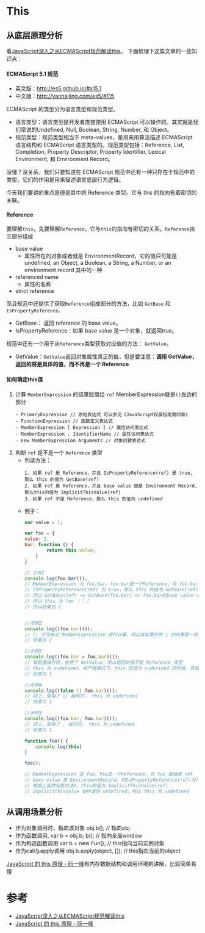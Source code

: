# This

## 从底层原理分析
看[JavaScript深入之从ECMAScript规范解读this](https://github.com/mqyqingfeng/Blog/issues/7#)， 下面梳理下这篇文章的一些知识点：

#### ECMAScript 5.1 规范
- 英文版：http://es5.github.io/#x15.1
- 中文版：http://yanhaijing.com/es5/#115

ECMAScript 的类型分为语言类型和规范类型。
- 语言类型：语言类型是开发者直接使用 ECMAScript 可以操作的。其实就是我们常说的Undefined, Null, Boolean, String, Number, 和 Object。
- 规范类型：规范类型相当于 meta-values，是用来用算法描述 ECMAScript 语言结构和 ECMAScript 语言类型的。规范类型包括：Reference, List, Completion, Property Descriptor, Property Identifier, Lexical Environment, 和 Environment Record。

没懂？没关系，我们只要知道在 ECMAScript 规范中还有一种只存在于规范中的类型，它们的作用是用来描述语言底层行为逻辑。

今天我们要讲的重点是便是其中的 Reference 类型。它与 this 的指向有着密切的关联。

#### Reference

要理解`this`，先要理解`Reference`，它与`this`的指向有密切的关系。`Reference`由三部分组成
- base value
    - 属性所在的对象或者就是 EnvironmentRecord，它的值只可能是 undefined, an Object, a Boolean, a String, a Number, or an environment record 其中的一种
- referenced name
    - 属性的名称
- strict reference

而且规范中还提供了获取`Reference`组成部分的方法，比如 `GetBase` 和 `IsPropertyReference。`

- GetBase： 返回 reference 的 base value。
- IsPropertyReference：如果 base value 是一个对象，就返回true。

规范中还有一个用于从`Reference`类型获取对应值的方法： `GetValue`。

- GetValue：`GetValue`返回对象属性真正的值，但是要注意：**调用 GetValue，返回的将是具体的值，而不再是一个 Reference**

#### 如何确定this值
1. 计算 `MemberExpression` 的结果赋值给 `ref`
    MemberExpression就是`()`左边的部分
    ```
    - PrimaryExpression // 原始表达式 可以参见《JavaScript权威指南第四章》
    - FunctionExpression // 函数定义表达式
    - MemberExpression [ Expression ] // 属性访问表达式
    - MemberExpression . IdentifierName // 属性访问表达式
    - new MemberExpression Arguments // 对象创建表达式
    ```
2. 判断 `ref` 是不是一个 `Reference` 类型
    - 判读方法：
        ```
        1. 如果 ref 是 Reference，并且 IsPropertyReference(ref) 是 true, 那么 this 的值为 GetBase(ref)
        2. 如果 ref 是 Reference，并且 base value 值是 Environment Record, 那么this的值为 ImplicitThisValue(ref)
        3. 如果 ref 不是 Reference，那么 this 的值为 undefined
        ```
    - 例子：
        ```js
        var value = 1;

        var foo = {
        value: 2,
        bar: function () {
                return this.value;
            }
        }

        // 示例1
        console.log(foo.bar());
        // MemberExpression 为 foo.bar，foo.bar是一个Reference，将 foo.bar 赋值给 ref
        // IsPropertyReference(ref) 为 true，那么 this 的值为 GetBase(ref) ，而 GetBase 返回的是 reference 的 base value。
        // 所以 GetBase(ref) => GetBase(foo.bar) => foo.bar的base value => foo
        // 所以 this 为 foo ！！！
        // 所以结果为 2


        //示例2
        console.log((foo.bar)());
        // () 并没有对 MemberExpression 进行计算，所以其实跟示例 1 的结果是一样的
        // 结果为 2

        //示例3
        console.log((foo.bar = foo.bar)());
        // 有赋值操作符，使用了 GetValue，所以返回的值不是 Reference 类型
        // this 为 undefined，非严格模式下，this 的值为 undefined 的时候，其值会被隐式转换为全局对象。
        // 结果为 1

        //示例4
        console.log((false || foo.bar)());
        // 同上，使用了 || 操作符， this 为 undefined
        // 结果为 1

        //示例5
        console.log((foo.bar, foo.bar)());
        // 同上，使用了 , 操作符， this 为 undefined
        // 结果为 1
        ```
        ```js
        function foo() {
            console.log(this)
        }

        foo();

        // MemberExpression 是 foo，foo是一个Reference，将 foo 赋值给 ref
        // base value 是 EnvironmentRecord，则IsPropertyReference(ref)为false
        // 根据上面的判断方法2，this的值为 ImplicitThisValue(ref)
        // ImplicitThisValue 始终返回 undefined，所以 this 为 undefined
        ```

## 从调用场景分析
- 作为对象调用时，指向该对象 obj.b(); // 指向obj
- 作为函数调用, var b = obj.b; b(); // 指向全局window
- 作为构造函数调用 var b = new Fun(); // this指向当前实例对象
- 作为call与apply调用 obj.b.apply(object, []); // this指向当前的object

[JavaScript 的 this 原理 - 阮一峰](https://www.ruanyifeng.com/blog/2018/06/javascript-this.html)有内存数据结构和调用环境的讲解，比较简单易懂

# 参考
- [JavaScript深入之从ECMAScript规范解读this](https://github.com/mqyqingfeng/Blog/issues/7#)
- [JavaScript 的 this 原理 - 阮一峰](https://www.ruanyifeng.com/blog/2018/06/javascript-this.html)